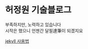 # 허정원 기술블로그

부족하지만, 노력하고 있습니다  
시작은 했으니 언젠간 달필達筆이 되겠지요

[jekyll 사용법][jekyll]

[jekyll]: https://github.com/JWHer/jwher.github.io/blob/master/jekyll.md